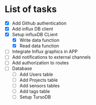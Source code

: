 # List of tasks

- [x] Add Github authentication
- [x] Add influx DB client
- [x] Setup influxDB CLient
    - [x] Write data function
    - [x] Read data function
- [ ] Integrate Influx graphics in APP
- [ ] Add notifications to external channels
- [ ] Add authorization to routes
- [ ] Database
    - [ ] Add Users table
    - [ ] Add Projects table
    - [ ] Add sensors tables
    - [ ] Add tags table
    - [ ] Setup TursoDB
